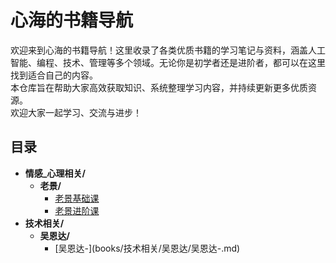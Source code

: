# 心海的书籍导航

欢迎来到心海的书籍导航！这里收录了各类优质书籍的学习笔记与资料，涵盖人工智能、编程、技术、管理等多个领域。无论你是初学者还是进阶者，都可以在这里找到适合自己的内容。  
本仓库旨在帮助大家高效获取知识、系统整理学习内容，并持续更新更多优质资源。  
欢迎大家一起学习、交流与进步！

## 目录
<!-- AUTO_DIR_START -->
- **情感_心理相关/**
  - **老景/**
    - [老景基础课](books/情感_心理相关/老景/老景基础课.md)
    - [老景进阶课](books/情感_心理相关/老景/老景进阶课.md)
- **技术相关/**
  - **吴恩达/**
    - [吴恩达-<AI for everyone>](books/技术相关/吴恩达/吴恩达-<AI for everyone>.md)
<!-- AUTO_DIR_END -->